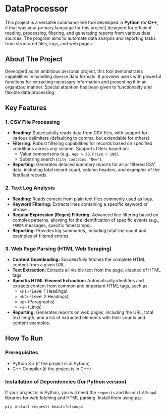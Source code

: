 # DataProcessor
This project is a versatile command-line tool developed in **Python** (or **C++**, if that was your primary language for this project) designed for efficient reading, processing, filtering, and generating reports from various data sources. The program aims to automate data analysis and reporting tasks from structured files, logs, and web pages.

## About The Project

Developed as an ambitious personal project, this tool demonstrates capabilities in handling diverse data formats. It provides users with powerful functions for extracting necessary information and presenting it in an organized manner. Special attention has been given to functionality and flexible data processing.

## Key Features

### 1. CSV File Processing

* **Reading:** Successfully reads data from CSV files, with support for various delimiters (defaulting to comma, but extendable for others).
* **Filtering:** Robust filtering capabilities for records based on specified conditions across any column. Supports filters based on:
    * Value comparisons (e.g., `Age > 30`, `Price < 100`).
    * Substring search (`City contains 'New'`).
* **Reporting:** Generates detailed summary reports for all or filtered CSV data, including total record count, column headers, and examples of the first/last records.

### 2. Text Log Analysis

* **Reading:** Reads content from plain text files commonly used as logs.
* **Keyword Filtering:** Extracts lines containing a specific keyword or phrase.
* **Regular Expression (Regex) Filtering:** Advanced line filtering based on complex patterns, allowing for the identification of specific events (e.g., `ERROR` messages, specific timestamps).
* **Reporting:** Provides log summaries, including total line count and examples of filtered entries.

### 3. Web Page Parsing (HTML Web Scraping)

* **Content Downloading:** Successfully fetches the complete HTML content from a given URL.
* **Text Extraction:** Extracts all visible text from the page, cleaned of HTML tags.
* **Specific HTML Element Extraction:** Automatically identifies and extracts content from common and important HTML tags, such as:
    * `<h1>` (Level 1 Headings)
    * `<h2>` (Level 2 Headings)
    * `<p>` (Paragraphs)
    * `<a>` (Links)
* **Reporting:** Generates reports on web pages, including the URL, total text length, and a list of extracted elements with their counts and content examples.

## How To Run

### Prerequisites

* Python 3.x (if the project is in Python)
* C++ Compiler (if the project is in C++)

### Installation of Dependencies (for Python version)

If your project is in Python, you will need the `requests` and `BeautifulSoup4` libraries for web fetching and HTML parsing. Install them using `pip`:

```bash
pip install requests beautifulsoup4
